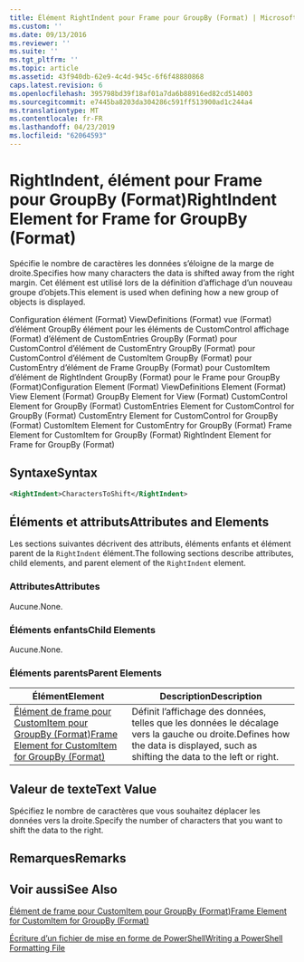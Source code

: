 ```yaml
---
title: Élément RightIndent pour Frame pour GroupBy (Format) | Microsoft Docs
ms.custom: ''
ms.date: 09/13/2016
ms.reviewer: ''
ms.suite: ''
ms.tgt_pltfrm: ''
ms.topic: article
ms.assetid: 43f940db-62e9-4c4d-945c-6f6f48880868
caps.latest.revision: 6
ms.openlocfilehash: 395798bd39f18af01a7da6b88916ed82cd514003
ms.sourcegitcommit: e7445ba8203da304286c591ff513900ad1c244a4
ms.translationtype: MT
ms.contentlocale: fr-FR
ms.lasthandoff: 04/23/2019
ms.locfileid: "62064593"
---
```

# <a name="rightindent-element-for-frame-for-groupby-format"></a><span data-ttu-id="fcd0e-102">RightIndent, élément pour Frame pour GroupBy (Format)</span><span class="sxs-lookup"><span data-stu-id="fcd0e-102">RightIndent Element for Frame for GroupBy (Format)</span></span>

<span data-ttu-id="fcd0e-103">Spécifie le nombre de caractères les données s’éloigne de la marge de droite.</span><span class="sxs-lookup"><span data-stu-id="fcd0e-103">Specifies how many characters the data is shifted away from the right margin.</span></span> <span data-ttu-id="fcd0e-104">Cet élément est utilisé lors de la définition d’affichage d’un nouveau groupe d’objets.</span><span class="sxs-lookup"><span data-stu-id="fcd0e-104">This element is used when defining how a new group of objects is displayed.</span></span>

<span data-ttu-id="fcd0e-105">Configuration élément (Format) ViewDefinitions (Format) vue (Format) d’élément GroupBy élément pour les éléments de CustomControl affichage (Format) d’élément de CustomEntries GroupBy (Format) pour CustomControl d’élément de CustomEntry GroupBy (Format) pour CustomControl d’élément de CustomItem GroupBy (Format) pour CustomEntry d’élément de Frame GroupBy (Format) pour CustomItem d’élément de RightIndent GroupBy (Format) pour le Frame pour GroupBy (Format)</span><span class="sxs-lookup"><span data-stu-id="fcd0e-105">Configuration Element (Format) ViewDefinitions Element (Format) View Element (Format) GroupBy Element for View (Format) CustomControl Element for GroupBy (Format) CustomEntries Element for CustomControl for GroupBy (Format) CustomEntry Element for CustomControl for GroupBy (Format) CustomItem Element for CustomEntry for GroupBy (Format) Frame Element for CustomItem for GroupBy (Format) RightIndent Element for Frame for GroupBy (Format)</span></span>

## <a name="syntax"></a><span data-ttu-id="fcd0e-106">Syntaxe</span><span class="sxs-lookup"><span data-stu-id="fcd0e-106">Syntax</span></span>

```xml
<RightIndent>CharactersToShift</RightIndent>
```

## <a name="attributes-and-elements"></a><span data-ttu-id="fcd0e-107">Éléments et attributs</span><span class="sxs-lookup"><span data-stu-id="fcd0e-107">Attributes and Elements</span></span>

<span data-ttu-id="fcd0e-108">Les sections suivantes décrivent des attributs, éléments enfants et élément parent de la `RightIndent` élément.</span><span class="sxs-lookup"><span data-stu-id="fcd0e-108">The following sections describe attributes, child elements, and parent element of the `RightIndent` element.</span></span>

### <a name="attributes"></a><span data-ttu-id="fcd0e-109">Attributes</span><span class="sxs-lookup"><span data-stu-id="fcd0e-109">Attributes</span></span>

<span data-ttu-id="fcd0e-110">Aucune.</span><span class="sxs-lookup"><span data-stu-id="fcd0e-110">None.</span></span>

### <a name="child-elements"></a><span data-ttu-id="fcd0e-111">Éléments enfants</span><span class="sxs-lookup"><span data-stu-id="fcd0e-111">Child Elements</span></span>

<span data-ttu-id="fcd0e-112">Aucune.</span><span class="sxs-lookup"><span data-stu-id="fcd0e-112">None.</span></span>

### <a name="parent-elements"></a><span data-ttu-id="fcd0e-113">Éléments parents</span><span class="sxs-lookup"><span data-stu-id="fcd0e-113">Parent Elements</span></span>

|<span data-ttu-id="fcd0e-114">Élément</span><span class="sxs-lookup"><span data-stu-id="fcd0e-114">Element</span></span>|<span data-ttu-id="fcd0e-115">Description</span><span class="sxs-lookup"><span data-stu-id="fcd0e-115">Description</span></span>|
|-------------|-----------------|
|[<span data-ttu-id="fcd0e-116">Élément de frame pour CustomItem pour GroupBy (Format)</span><span class="sxs-lookup"><span data-stu-id="fcd0e-116">Frame Element for CustomItem for GroupBy (Format)</span></span>](./frame-element-for-customitem-for-groupby-format.md)|<span data-ttu-id="fcd0e-117">Définit l’affichage des données, telles que les données le décalage vers la gauche ou droite.</span><span class="sxs-lookup"><span data-stu-id="fcd0e-117">Defines how the data is displayed, such as shifting the data to the left or right.</span></span>|

## <a name="text-value"></a><span data-ttu-id="fcd0e-118">Valeur de texte</span><span class="sxs-lookup"><span data-stu-id="fcd0e-118">Text Value</span></span>

<span data-ttu-id="fcd0e-119">Spécifiez le nombre de caractères que vous souhaitez déplacer les données vers la droite.</span><span class="sxs-lookup"><span data-stu-id="fcd0e-119">Specify the number of characters that you want to shift the data to the right.</span></span>

## <a name="remarks"></a><span data-ttu-id="fcd0e-120">Remarques</span><span class="sxs-lookup"><span data-stu-id="fcd0e-120">Remarks</span></span>

## <a name="see-also"></a><span data-ttu-id="fcd0e-121">Voir aussi</span><span class="sxs-lookup"><span data-stu-id="fcd0e-121">See Also</span></span>

[<span data-ttu-id="fcd0e-122">Élément de frame pour CustomItem pour GroupBy (Format)</span><span class="sxs-lookup"><span data-stu-id="fcd0e-122">Frame Element for CustomItem for GroupBy (Format)</span></span>](./frame-element-for-customitem-for-groupby-format.md)

[<span data-ttu-id="fcd0e-123">Écriture d’un fichier de mise en forme de PowerShell</span><span class="sxs-lookup"><span data-stu-id="fcd0e-123">Writing a PowerShell Formatting File</span></span>](./writing-a-powershell-formatting-file.md)
